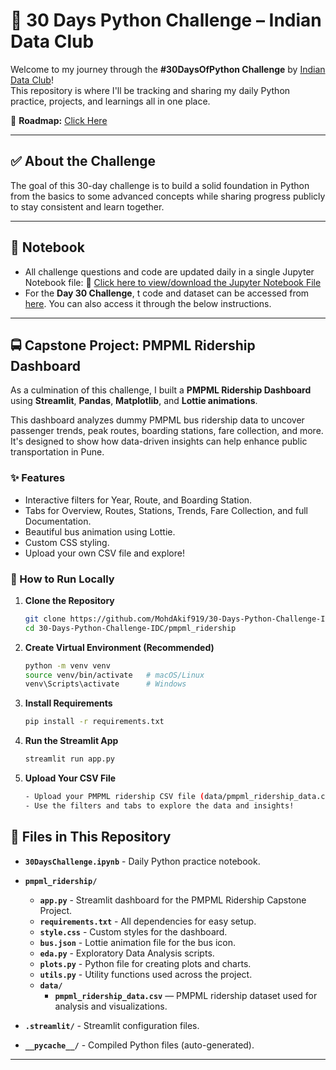 # 🐍 30 Days Python Challenge – Indian Data Club

Welcome to my journey through the **#30DaysOfPython Challenge** by [Indian Data Club](https://indiandataclub.com)!  
This repository is where I'll be tracking and sharing my daily Python practice, projects, and learnings all in one place.

📌 **Roadmap:** [Click Here](https://indiandataclub.notion.site/30DaysOfPython-1f9a16c0422f8074bf29eee315a6802a)

---

## ✅ About the Challenge

The goal of this 30-day challenge is to build a solid foundation in Python from the basics to some advanced concepts while sharing progress publicly to stay consistent and learn together.

---

## 📓 Notebook

- All challenge questions and code are updated daily in a single Jupyter Notebook file: 📘 [Click here to view/download the Jupyter Notebook File](30DaysChallenge.ipynb)
- For the **Day 30 Challenge**, t code and dataset can be accessed from [here](pmpml_ridership). You can also access it through the below instructions.

---

## 🚍 Capstone Project: PMPML Ridership Dashboard

As a culmination of this challenge, I built a **PMPML Ridership Dashboard** using **Streamlit**, **Pandas**, **Matplotlib**, and **Lottie animations**.

This dashboard analyzes dummy PMPML bus ridership data to uncover passenger trends, peak routes, boarding stations, fare collection, and more. It's designed to show how data-driven insights can help enhance public transportation in Pune.

### ✨ Features
- Interactive filters for Year, Route, and Boarding Station.
- Tabs for Overview, Routes, Stations, Trends, Fare Collection, and full Documentation.
- Beautiful bus animation using Lottie.
- Custom CSS styling.
- Upload your own CSV file and explore!

### 📂 How to Run Locally

1. **Clone the Repository**
   ```bash
   git clone https://github.com/MohdAkif919/30-Days-Python-Challenge-IDC.git
   cd 30-Days-Python-Challenge-IDC/pmpml_ridership
   ```
2. **Create Virtual Environment (Recommended)**
   ```bash
   python -m venv venv
   source venv/bin/activate   # macOS/Linux
   venv\Scripts\activate      # Windows
   ```
4. **Install Requirements**
   ```bash
   pip install -r requirements.txt
   ```
5. **Run the Streamlit App**
   ```bash
   streamlit run app.py
   ```
6. **Upload Your CSV File**
   ```bash
   - Upload your PMPML ridership CSV file (data/pmpml_ridership_data.csv) when prompted.
   - Use the filters and tabs to explore the data and insights!
   ```

## 📁 Files in This Repository

- **`30DaysChallenge.ipynb`** - Daily Python practice notebook.

- **`pmpml_ridership/`**
  - **`app.py`** - Streamlit dashboard for the PMPML Ridership Capstone Project.
  - **`requirements.txt`** - All dependencies for easy setup.
  - **`style.css`** - Custom styles for the dashboard.
  - **`bus.json`** - Lottie animation file for the bus icon.
  - **`eda.py`** - Exploratory Data Analysis scripts.
  - **`plots.py`** - Python file for creating plots and charts.
  - **`utils.py`** - Utility functions used across the project.
  - **`data/`**
    - **`pmpml_ridership_data.csv`** — PMPML ridership dataset used for analysis and visualizations.

- **`.streamlit/`** - Streamlit configuration files.
- **`__pycache__/`** - Compiled Python files (auto-generated).

---
